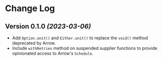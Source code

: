 Change Log
==========

Version 0.1.0 *(2023-03-06)*
----------------------------

* Add `Option.unit()` and `Either.unit()` to replace the `void()` method deprecated by Arrow.
* Include `withRetries` method on suspended supplier functions to provide opinionated access to Arrow's `Schedule`.
